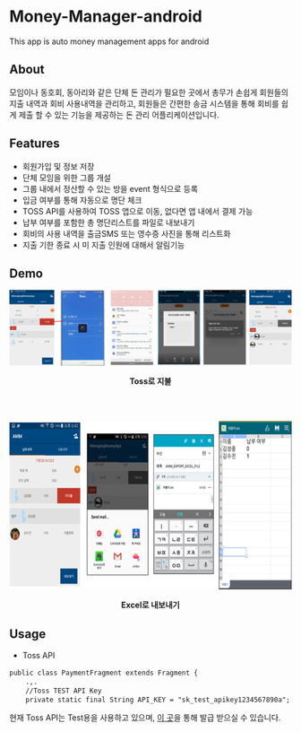 # Money-Manager-android
This app is auto money management apps for android 

## About 
모임이나 동호회, 동아리와 같은 단체 돈 관리가 필요한 곳에서 총무가 손쉽게 회원들의 지출 내역과 회비 사용내역을 관리하고, 회원들은 간편한 송금 시스템을 통해 회비를 쉽게 제출 할 수 있는 기능을 제공하는 돈 관리 어플리케이션입니다. 

## Features
* 회원가입 및 정보 저장
* 단체 모임을 위한 그룹 개설
* 그룹 내에서 정산할 수 있는 방을 event 형식으로 등록
* 입금 여부를 통해 자동으로 명단 체크
* TOSS API를 사용하여 TOSS 앱으로 이동, 없다면 앱 내에서 결제 가능
* 납부 여부를 포함한 총 명단리스트를 파일로 내보내기
* 회비의 사용 내역을 출금SMS 또는 영수증 사진을 통해 리스트화
* 지출 기한 종료 시 미 지출 인원에 대해서 알림기능

## Demo
<p align="center"> <img src ="./img/img1.png"><p>
<p align="center"> <b> Toss로 지불 </b> <p>  
  
<p align="center">  <img src ="./img/img3.png" width="700px" height="300px"> <p>
<p align="center"> <b> Excel로 내보내기 </b>  <p>  
  
## Usage
* Toss API
~~~
public class PaymentFragment extends Fragment {
    .,.
    //Toss TEST API Key
    private static final String API_KEY = "sk_test_apikey1234567890a";
~~~
현재 Toss API는 Test용을 사용하고 있으며, [이 곳](http://tossdev.github.io)을 통해 발급 받으실 수 있습니다.
